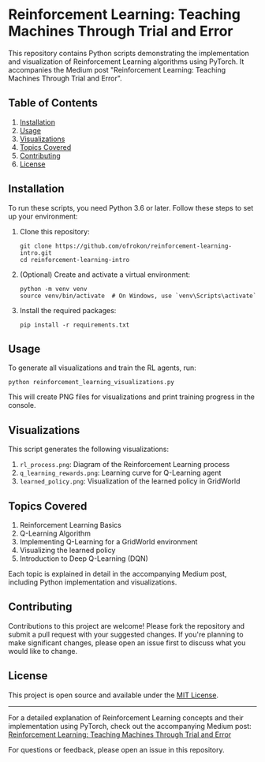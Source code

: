 # Reinforcement Learning: Teaching Machines Through Trial and Error

This repository contains Python scripts demonstrating the implementation and visualization of Reinforcement Learning algorithms using PyTorch. It accompanies the Medium post "Reinforcement Learning: Teaching Machines Through Trial and Error".

## Table of Contents
1. [Installation](#installation)
2. [Usage](#usage)
3. [Visualizations](#visualizations)
4. [Topics Covered](#topics-covered)
5. [Contributing](#contributing)
6. [License](#license)

## Installation

To run these scripts, you need Python 3.6 or later. Follow these steps to set up your environment:

1. Clone this repository:
   ```
   git clone https://github.com/ofrokon/reinforcement-learning-intro.git
   cd reinforcement-learning-intro
   ```

2. (Optional) Create and activate a virtual environment:
   ```
   python -m venv venv
   source venv/bin/activate  # On Windows, use `venv\Scripts\activate`
   ```

3. Install the required packages:
   ```
   pip install -r requirements.txt
   ```

## Usage

To generate all visualizations and train the RL agents, run:

```
python reinforcement_learning_visualizations.py
```

This will create PNG files for visualizations and print training progress in the console.

## Visualizations

This script generates the following visualizations:

1. `rl_process.png`: Diagram of the Reinforcement Learning process
2. `q_learning_rewards.png`: Learning curve for Q-Learning agent
3. `learned_policy.png`: Visualization of the learned policy in GridWorld

## Topics Covered

1. Reinforcement Learning Basics
2. Q-Learning Algorithm
3. Implementing Q-Learning for a GridWorld environment
4. Visualizing the learned policy
5. Introduction to Deep Q-Learning (DQN)

Each topic is explained in detail in the accompanying Medium post, including Python implementation and visualizations.

## Contributing

Contributions to this project are welcome! Please fork the repository and submit a pull request with your suggested changes. If you're planning to make significant changes, please open an issue first to discuss what you would like to change.

## License

This project is open source and available under the [MIT License](LICENSE).

---

For a detailed explanation of Reinforcement Learning concepts and their implementation using PyTorch, check out the accompanying Medium post: [Reinforcement Learning: Teaching Machines Through Trial and Error](https://medium.com/yourusername/reinforcement-learning-teaching-machines-through-trial-and-error)

For questions or feedback, please open an issue in this repository.
